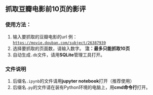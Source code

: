## 抓取豆瓣电影前10页的影评

### 使用方法：
1. 输入要抓取的豆瓣电影的url 例：<code>https://movie.douban.com/subject/26387939</code>
2. 选择要抓取的页面数，请输入数字。 <strong>注：最多只能抓取10页</strong>
3. 自动生成<code>.db</code>文件，请用<strong>SQLite</strong>管理工具打开。

### 文件说明
1. 后缀名<code>.ipynb</code>的文件请用<strong>jupyter notebook</strong>打开（推荐使用）
2. 后缀名<code>.py</code>的文件请在装有Python环境的电脑上，用<strong>cmd命令行</strong>打开。
